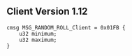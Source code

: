 ## Client Version 1.12

```rust,ignore
cmsg MSG_RANDOM_ROLL_Client = 0x01FB {
    u32 minimum;    
    u32 maximum;    
}

```

